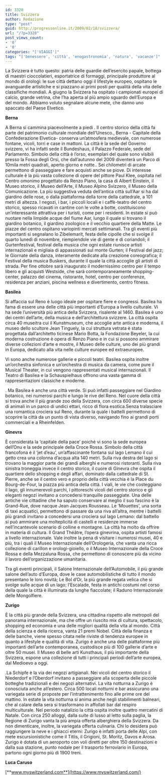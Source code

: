 ```yaml
---
id: 3328
title: Svizzera
author: Redazione
type: "post"
guid: http://progressonline.it/2009/02/18/svizzera/
url: "/?p=3328"
post_views_count:
- '0'
- '0'
categories: "['VIAGGI']"
tags: "['benessere', 'città', 'enogastronomia', 'natura', 'vacanze']"
---
```


La Svizzera è tutto questo: patria delle guardie dell’esercito papale, bottega di maestri cioccolatieri, esportatrice di formaggi, principale produttore al mondo di orologi: le sue città dettano oggi il lifestyle europeo, ospitano le avanguardie artistiche e si piazzano ai primi posti per qualità della vita delle classifiche mondiali. A giugno la Svizzera ha ospitato i campionati europei di calcio, grande vetrina, che l’ha aperta al più ampio sguardo dell’Europa e del mondo. Abbiamo voluto segnalare alcune mete, che danno uno spaccato del Paese Elvetico.

**Berna**

A Berna si cammina piacevolmente a piedi . Il centro storico della città fa parte del patrimonio culturale mondiale dell’Unesco., Berna - Capitale della Confederazione Elvetica-<span> </span>conserva un’atmosfera medievale, con numerose fontane, vicoli, torri e case in mattoni.<span> </span>La città è la sede del Governo svizzero, vi ha infatti sede il Bundeshaus, il Palazzo Federale, sede del Parlamento. Simbolo della città è l’orso, esemplari del quale sono visibili presso la Fossa degli Orsi, che dall’autunno del 2009 diventerà un Parco di 10mila metri quadrati, aperto giorno e notte.. Sei chilometri di arcate permettono di passeggiare e fare acquisti anche se piove. Di interesse culturale è la più vasta collezione di opere del pittore Paul Klee, ospitata nel Centro omonimo progettato da Renzo Piano, la casa di Albert Einstein, il Museo storico, il Museo dell’Arte, il Museo Alpino Svizzero, il Museo della Comunicazione. La più suggestiva veduta dell’antica città sull’Aar si ha dal giardino delle rose, o dalla piattaforma della torre della cattedrale, a 101 metri di altezza. I negozi, i bar, i piccoli locali e i caffè-teatro del centro storico, spesso ricavati in cantine con le volte a botte, costituiscono un’interessante attrattiva per i turisti, come per i residenti. In estate si può nuotare nella limpide acque del fiume Aar, lungo il quale si trovano il giardino botanico, il giardino zoologico e il vecchio quartiere della Matte. Le piazze del centro ospitano variopinti mercati settimanali. Tra gli eventi più importanti si segnalano lo Zibelemarit, festa delle cipolle che si svolge il quarto lunedì di novembre, riempiendole vie di gente e di coriandoli; il Gurtenfestival, festival della musica che ogni estate riunisce artisti internazionali e migliaia di appassionati sul monte Gurten; il Festival del jazz; le Giornate della danza, interamente dedicate alla creazione coreografica; il Festival della musica Buskers, durante il quale la città accoglie gli artisti di strada. Per fine ottobre sarà inaugurato il modernissimo centro per il tempo libero e gli acquisti Westside, che sarà contemporaneamente shopping-center, palazzo del cinema, ristorante, hotel, centro per conferenze, residenza per anziani, piscina wellness e divertimento, centro fitness.

**Basilea**

Si affaccia sul Reno è luogo ideale per ospitare fiere e congressi. Basilea ha fama di essere una delle città più importanti d’Europa a livello culturale. Vi ha sede l’università più antica della Svizzera, risalente al 1460. Basilea è uno dei centri dell’arte, della musica e dell’architettura svizzere. La città ospita circa 40 museitra cui il<span> </span>Kunstmuseum, che accoglie arte antica e moderna, il museo dello scultore Jean Tinguely, la cui struttura vetrata è stata progettata dall’architetto ticinese Mario Botta, la Fondazione Beyeler, la cui moderna costruzione è opera di Renzo Piano e in cui si possono ammirare diverse collezioni d’arte e mostre, il Museo delle culture, uno dei più grandi in Europa, dedicato alla vita nelle culture europee ed extraeuropee.

Vi sono anche numerose gallerie e piccoli teatri. Basilea ospita inoltre un’orchestra sinfonica e un’orchestra di musica da camera, come pure il Musical Theater, in cui vengono rappresentati musical internazionali. Il Teatro di Basilea e la Schauspielhaus offrono una vasta gamma di rappresentazioni classiche e moderne.

. Ma Basilea è anche una città verde. Si può infatti passeggiare nel Giardino botanico, nei numerosi parchi e lungo le rive del Reno. Nel cuore della città si trova anche il più grande zoo della Svizzera, con circa 600 diverse specie di animali in un parco di undici ettari, ricco di flora esotica.Senza tralasciare una romantica crociera sul Reno, durante la quale i battelli permettono di scoprire la città da un punto di vista diverso, navigando fino ai grandi porti commerciali e a Rheinfelden.

**Ginevra**

È considerata la ‘capitale della pace’ poiché vi sono la sede europea dell’Onu e la sede principale della Croce Rossa. Simbolo della città francofona è il ‘jet d’eau’, un’affascinante fontana sul lago Lemano il cui getto crea una colonna d’acqua alta 140 metri. Sulla riva destra del lago si trovano la maggior parte dei grandi alberghi e numerosi ristoranti. Sulla riva sinistra troneggia invece il centro storico, il cuore di Ginevra che ospita il quartiere dello shopping e degli affari, dominato dalla cattedrale di St. Pierre, anche se il centro vero e proprio della città vecchia è la Place du Bourg-de-Four, la piazza più antica della città. I viali, le vie che costeggiano il lago, gli innumerevoli parchi, i pittoreschi vicoli del centro storico e gli eleganti negozi invitano a concedersi tranquille passeggiate. Una delle antiche vie cittadine che ha saputo conservare al meglio il suo fascino è la Grand-Rue, dove nacque Jean Jacques Rousseau. Le ‘Mouettes’, una sorta di taxi acquatici, permettono di passare da una riva all’altra, mentre i battelli più grandi invitano a concedersi una crociera sul lago Lemano: dal battello si può ammirare una molteplicità di castelli e residenze immerse nell’incantevole scenario di colline e montagne.<span> </span>La città ha molto da offrire in materia di cultura. Il Grand Théâtre, l’opera ginevrina, ospita artisti famosi a livello internazionale. Vale inoltre la pena di visitare i numerosi musei, 40 e più, tra i quali il Museo Internazionale dell’Orologeria, che vanta una ricca collezione di carillon e orologi-gioiello, o il Museo Internazionale della Croce Rossa e della Mezzaluna Rossa, che permettono di conoscere più da vicino il lavoro dell’organizzazione umanitaria.

Tra gli eventi principali, il Salone Internazionale dell’Automobile, il più grande salone dell’auto d’Europa, dove le case automobilistiche di tutto il mondo presentano le loro novità; Le Bol d’Or, la più grande regata velica che si svolge sulle acque di un lago; l’Escalade, festa in antichi costumi nel corso della quale la città è illuminata da lunghe fiaccolate; il Raduno Internazionale delle Mongolfiere.

**Zurigo**

È la città più grande della Svizzera, una cittadina rispetto alle metropoli del panorama internazionale, ma che offre un riuscito mix di cultura, spettacolo, shopping ed economia e una delle migliori qualità della vita al mondo. Città della scienza e della ricerca, vanta 21 premi Nobel. Città della finanza e delle banche, viene spesso citata nelle riviste di tendenza europee in quanto a lifestyle e qualità di vita. Zurigo è anche una delle piattaforme più importanti dell’arte contemporanea, custodisce più di 100 gallerie d’arte e oltre 50 musei. Il Museo di belle arti Kunsthaus, il più importante della Svizzera, espone una collezione di tutti i principali periodi dell’arte europea, dal Medioevo a oggi.

.La Schipfe è la via dei negozi artigianali. Nei vicoli del centro storico il Niederdorf e l’Oberdorf invitano a passeggiare alla scoperta delle piccole botteghe tradizionali e dei negozi alternativi. La vita notturna a Zurigo è conosciuta anche all’estero. Circa 500 locali notturni e bar assicurano una variegata serie di proposte per l’intrattenimento fino alle prime ore del mattino. In estate la vita notturna si anima anche negli stabilimenti balneari, che al calare della sera si trasformano in affollati bar dal respiro multiculturale. Nel periodo natalizio la città ospita inoltre quattro mercatini di Natale. Con circa 250 alloggi, dalla suite di lusso al letto sulla paglia, la Regione di Zurigo vanta la più ampia offerta alberghiera della Svizzera. Da non dimenticare, inoltre, la variegata offerta culinaria. Chi lo desidera può raggiungere la neve e i ghiacci eterni: Zurigo è infatti porta delle Alpi, con mete escursionistiche come il Titlis, il Grigioni, St. Moritz, Davos e Arosa. Zurigo è dotata di un aeroporto con voli diretti per oltre 150 destinazioni e dalla sua stazione, punto nodale per il trasporto ferroviario in Europa, partono ogni giorno più di 1900 treni.

**Luca Caruso**

[**www.myswitzerland.com**](https://www.myswitzerland.com/)